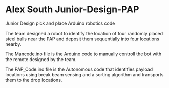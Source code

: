 # Alex South Junior-Design-PAP
 Junior Design pick and place Arduino robotics code 

The team designed a robot to identify the location of four randomly placed 
steel balls near the PAP and deposit them sequentially into four locations 
nearby. 

The Mancode.ino file is the Arduino code to manually controll the bot with 
the remote designed by the team.

The PAP_Code.ino file is the Autonomous code that identifies payload locations
using break beam sensing and a sorting algorithm 
and transports them to the drop locations.
